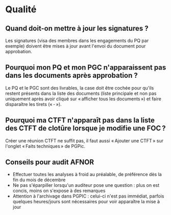 # Qualité

## Quand doit-on mettre à jour les signatures ?

Les signatures (visa des membres dans les engagements du PQ par exemple) doivent être mises à jour avant l'envoi du document pour approbation.

## Pourquoi mon PQ et mon PGC n'apparaissent pas dans les documents après approbation ?

Le PQ et le PGC sont des livrables, la case doit être cochée pour qu'ils restent présents dans la liste des documents (liste principale et non pas uniquement après avoir cliqué sur « afficher tous les documents ») et faire disparaître les tirets (« - »).

## Pourquoi ma CTFT n'apparaît pas dans la liste des CTFT de clotûre lorsque je modifie une FOC ?

Créer une réunion CTFT ne suffit pas, il faut aussi « Ajouter une CTFT » sur l'onglet « Faits techniques » de PGPic.

## Conseils pour audit AFNOR

  * Effectuer toutes les analyses à froid au préalable, de préférence dès la fin du mois de décembre
  * Ne pas s'éparpiller lorsqu'un auditeur pose une question : plus on est concis, moins on s'expose à des remarques
  * Attention à l'archivage dans PGPIC : celui-ci n'est pas immédiat, parfois quelques heures/jours sont nécessaires pour voir apparaître la mise à jour
  
